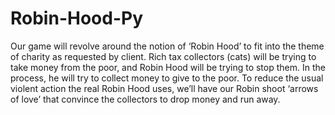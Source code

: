 # Robin-Hood-Py
Our game will revolve around the notion of ‘Robin Hood’ to fit into the theme of charity as requested by client. Rich tax collectors (cats) will be trying to take money from the poor, and Robin Hood will be trying to stop them. In the process, he will try to collect money to give to the poor. To reduce the usual violent action the real Robin Hood uses, we’ll have our Robin shoot ‘arrows of love’ that convince the collectors to drop money and run away.
